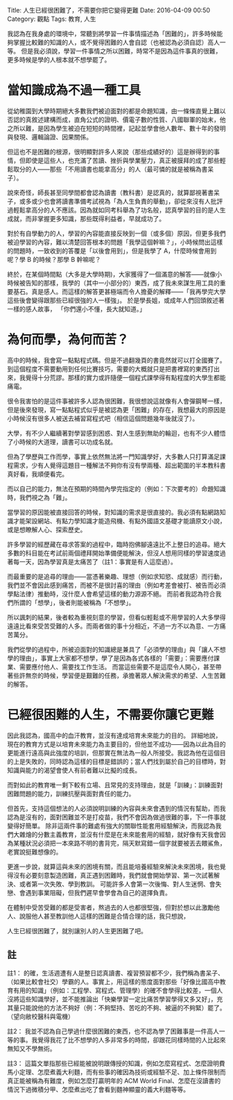 Title: 人生已經很困難了，不需要你把它變得更難
Date: 2016-04-09 00:50
Category: 觀點
Tags: 教育, 人生

我認為在我身處的環境中，常聽到將學習一件事情描述為「困難的」，許多時候能夠掌握比較難的知識的人，或不覺得困難的人會自認（也被認為必須自認）高人一等。
但是我必須說，學習一件事情之所以困難，時常不是因為這件事真的很難，更多時候是學的人根本就不想學罷了。

# 當知識成為不過一種工具
從幼稚園到大學時期絕大多數我們被迫面對的都是命題知識，由一條條直覺上難以否認的真敘述建構而成，直角公式的證明、價電子數的性質、八國聯軍的始末，他之所以難，是因為學生被迫在短短的時間裡，記起並學會他人數年、數十年的發明與發現、邏輯論證、因果關係。

但這也不是困難的根源，很明顯對許多人來說（那些成績好的）這是辦得到的事情，但即使是這些人，也充滿了苦讀、挫折與學業壓力，真正被膜拜的成了那些輕鬆取分的人——那些「不用讀書也能拿高分」的人（最可憐的就是被稱為書呆子）。

說來奇怪，師長甚至同學間都會認為讀書（教科書）是認真的，就算鄙視著書呆子，或多或少也會將讀書準備考試視為「為人生負責的舉動」，卻從來沒有人批評過輕鬆拿高分的人不應該。因為就如同考科舉為了功名般，認真學習的目的是人生成就，而非掌握更多知識，那些既得利益者，早就成功了。

對於有自學動力的人，學習的內容能直接反映到一個（或多個）原因，但更多我們被迫學習的內容，難以清楚回答根本的問題「我學這個幹嘛？」，小時候問出這樣的問題時，一致收到的答覆是「以後會用到」，但是我學了 A，什麼時候會用到呢？學 B 的時候？那學 B 幹嘛呢？

終於，在某個時間點（大多是大學時期)，大家獲得了一個滿意的解答——就像小時候被告知的那樣，我學的（其中一小部分的）東西，成了我未來謀生用工具的重要基石。真是感人。而這樣的解答更甚極端而令人擔憂的解釋——「我再學完大學這些後會變得跟那些已經很強的人一樣強」。
於是學長姐，或成年人們回頭敘述著一樣的感人故事，
「你們還小不懂，長大就知道。」


# 為何而學，為何而苦？
高中的時候，我會寫一點點程式碼。但是不過翻幾頁的書竟然就可以打全國賽了。到這個程度不需要動用到任何比賽技巧，需要的大概就只是把書裡寫的東西打出來，我覺得十分荒謬。那樣的實力或許隨便一個程式課學得有點程度的大學生都能痛電。

很令我害怕的是這件事被許多人認為很困難，我很想說這就像有人會彈鋼琴一樣，但是後來發現，寫一點點程式似乎是被認為更「困難」的存在，我想最大的原因是小時候沒有很多人被送去補習寫程式吧（相信這個問題幾年後就沒了）。

大學，有不少人繼續著對學習感到困惑、對人生感到無助的輪迴，也有不少人體悟了小時候的大道理，讀書可以功成名就。

但為了學歷與工作而學，事實上依然無法將一門知識學好，大多數人只打算滿足課程需求，少有人覺得這題目一種解法不夠你有沒有學兩種、超出範圍的半本教科書真好看，我順便看完。

而以自己的能力，無法在預期的時間內學完指定的（例如：下次要考的）命題知識時，我們視之為「難」。

當學習的原因能被直接回答的時候，對知識的需求是很直接的。我必須有點網路知識才能架設網站、有點力學知識才能造飛機、有點外國語文基礎才能讀原文小說，或是想瞭解人心、探索歷史。

許多學習的經歷藏在尋求答案的過程中，臨時抱佛腳遠遠比不上整日的追尋。絕大多數的科目能在考試前兩個禮拜開始準備便能解決，但沒人想用同樣的學習速度過著每一天，因為學習真是太痛苦了（註1：事實是有人這麼過）。

而最重要的是追尋的理由——當憑著樂趣、理想（例如求知慾、成就感）而行動，我們並不會因此感到痛苦，而被不是很討喜的理由（例如考差會被打、被告而必須學點法律）推動時，沒什麼人會希望這樣的動力源源不絕。
而前者我認為符合我們所謂的「想學」，後者則能被稱為「不想學」。

所以諷刺的結果，後者較為重視刻意的學習，但看似輕鬆或不用學習的人大多學得遠遠比看來受苦受難的人多。而兩者做的事十分相近，不過一方不以為意、一方痛苦萬分。

我們從學的過程中，所被迫面對的知識總是兼具了「必須學的理由」與「讓人不想學的理由」，事實上大家都不想學，學了是因為各式各樣的「需要」：需要應付課業、需要應付他人、需要找工作生活。
而當這些需要不是這麼令人開心，甚至帶著些許無奈的時候，學習便是艱難的任務，承擔著眾人解決需求的希望、人生苦難的解答。

# 已經很困難的人生，不需要你讓它更難
因此我認為，國高中的血汗教育，並沒有達成培育未來能力的目的。
詳細地說，現在的教育方式是以培育未來能力為主要目的，但他並不成功——因為以此為目的更能進行遠高與此強度的培訓，但那實在無法為一般人所接受。我認為他在這個目的上是失敗的，同時認為這樣的目標是錯誤的；當人們找到屬於自己的目標時，對知識與能力的渴望會使人有前者難以比擬的成長。

而對如此的教育唯一剩下較有立場、且常見的支持理由，就是「訓練」：訓練面對困難問題的能力，訓練抗壓與面對責任的能力。

但首先，支持這個想法的人必須說明訓練的內容與未來會遇到的情況有幫助，而我認為是沒有的，面對困難並不是打疫苗，我們不會因為做過很難的事，下一件事就變得好簡單。
除非這兩件事的難處有強大的關聯性能套用經驗解決，而我認為我們大雜燴的分數主義教育，並沒有什麼是在未來能套用的經驗，就好像有天我會因為某種狀況必須把一本來路不明的書背完，隔天默寫錯一個字就要被丟去餵鯊魚，老實說挺難想像的。

更進一步說，就算這與未來的困境有關，而且能培養經驗來解決未來困境，我也覺得沒有必要刻意製造困難，真正遇到困難時，我們就會開始學習、第一次試著解決、或者第一次失敗、學到教訓。
可能許多人會第一次後悔、對人生迷惘、會失戀、會遇到事業阻礙，但我們遲早會學會為自己的選擇負責。

在體制中受苦受難的都是受害者，熬過去的人也都很堅強，但對於想以此激勵他人、說服他人甚至教訓他人這樣的困難是合情合理的話，我只想說，

人生已經很困難了，就別讓別人的人生更困難了吧。

## 註
註1： 的確，生活週遭有人是整日認真讀書、複習預習都不少，我們稱為書呆子、（如果比較會社交）學霸的人。事實上，用這樣的態度面對那些「好像比國高中教育有用的知識」（例如：工程學、寫程式、管理學）的確不會學得比較差，一個人沒將這些知識學好，並不能推論出「快樂學習一定比痛苦學習學得又多又好」，充其量只能說他的方法不夠好（例：不夠堅持、苦吃的不夠、被逼的不夠緊）罷了。（望向敝校醫科與電機）

註2： 我並不認為自己學過什麼很困難的東西，也不認為學了困難事是一件高人一等的事。我覺得我花了比不想學的人多非常多的時間，卻跟花同樣時間的人比起來無知又不學無術。

註3： 這篇文單指那些已經能被說明跟傳授的知識，例如怎麼寫程式、怎麼證明費馬小定理、怎麼煮義大利麵，而有些事的確因為技術或經驗不足、加上條件限制而真正能被稱為有難度，例如怎麼打贏明年的 ACM World Final、怎麼在沒讀書的情況下過微積分甲、怎麼煮出吃了會看到麵神顯靈的義大利麵等等。
